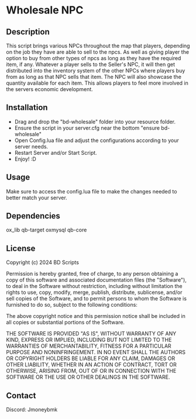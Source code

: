 # Wholesale NPC

## Description
This script brings various NPCs throughout the map that players, depending on the job they have are able to sell to the npcs.
As well as giving player the option to buy from other types of npcs as long as they have the required item, if any. Whatever
a player sells to the Seller's NPC, it will then get distributed into the inventory system of the other NPCs where players 
buy from as long as that NPC sells that item. The NPC will also showcase the quantity available for each item. This allows
players to feel more involved in the servers economic development.

## Installation
- Drag and drop the "bd-wholesale" folder into your resource folder.
- Ensure the script in your server.cfg near the bottom "ensure bd-wholesale"
- Open Config.lua file and adjust the configurations according to your server needs.
- Restart Server and/or Start Script.
- Enjoy! :D

## Usage
Make sure to access the config.lua file to make the changes needed to better match your server.

## Dependencies
ox_lib
qb-target
oxmysql
qb-core

## License

Copyright (c) 2024 BD Scripts

Permission is hereby granted, free of charge, to any person obtaining a copy
of this software and associated documentation files (the "Software"), to deal
in the Software without restriction, including without limitation the rights
to use, copy, modify, merge, publish, distribute, sublicense, and/or sell
copies of the Software, and to permit persons to whom the Software is
furnished to do so, subject to the following conditions:

The above copyright notice and this permission notice shall be included in all
copies or substantial portions of the Software.

THE SOFTWARE IS PROVIDED "AS IS", WITHOUT WARRANTY OF ANY KIND, EXPRESS OR
IMPLIED, INCLUDING BUT NOT LIMITED TO THE WARRANTIES OF MERCHANTABILITY,
FITNESS FOR A PARTICULAR PURPOSE AND NONINFRINGEMENT. IN NO EVENT SHALL THE
AUTHORS OR COPYRIGHT HOLDERS BE LIABLE FOR ANY CLAIM, DAMAGES OR OTHER
LIABILITY, WHETHER IN AN ACTION OF CONTRACT, TORT OR OTHERWISE, ARISING FROM,
OUT OF OR IN CONNECTION WITH THE SOFTWARE OR THE USE OR OTHER DEALINGS IN THE
SOFTWARE.

## Contact
Discord: Jmoneybmk
